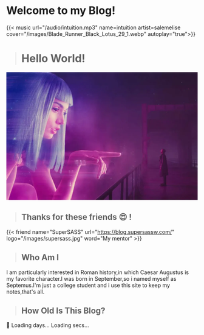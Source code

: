 # Welcome to my Blog!


{{< music url="/audio/intuition.mp3" name=intuition artist=salemelise cover="/images/Blade_Runner_Black_Lotus_29_1.webp" autoplay="true">}}

> # Hello World!
<img src="/images/bladerunner.webp" >

> ## Thanks for these friends :heart_eyes: !

<div class="flink" id="article-container">
<div class="friend-list-div" >

{{< friend name="SuperSASS" url="https://blog.supersassw.com/" logo="/images/supersass.jpg" word="My mentor" >}}

</div>
</div>

> ## Who Am I

I am particularly interested in Roman history,in which Caesar Augustus is my favorite character.I was born in September,so i named myself as 
Septemus.I'm just a college student and i use this site to keep my notes,that's all.

> ## How Old Is This Blog?
<script type=text/javascript>
    var now = new Date();
    function createtime() {
        var grt = new Date("01/11/2023 16:38:52");//此处修改你的建站时间或者网站上线时间
        now.setTime(now.getTime() + 250);
        var years = (now - grt) / 1000 / 60 / 60 / 24 / 365;
        var ynum = Math.floor(years);
        var days = (now - grt) / 1000 / 60 / 60 / 24;
        var dnum = Math.floor(days);
        var hours = (now - grt) / 1000 / 60 / 60 - (24 * dnum);
        var hnum = Math.floor(hours);
        if (String(hnum).length === 1) {
            hnum = "0" + hnum;
        }
        var minutes = (now - grt) / 1000 / 60 - (24 * 60 * dnum) - (60 * hnum);
        var mnum = Math.floor(minutes);
        if (String(mnum).length === 1) {
            mnum = "0" + mnum;
        }
        var seconds = (now - grt) / 1000 - (24 * 60 * 60 * dnum) - (60 * 60 * hnum) - (60 * mnum);
        var snum = Math.round(seconds);
        if (String(snum).length === 1) {
            snum = "0" + snum;
        }
        var elements = document.getElementsByClassName("timeDate");
        var i;
        for (i = 0; i < elements.length; i++) {
            /*因为建站时间还没有一年，就将之注释掉了。需要的可以取消*/
            elements[i].innerHTML =  "It has been " + ynum + " years " + (dnum - ynum * 365) + " days ";
        }
        elements = document.getElementsByClassName("times");
        for (i = 0; i < elements.length; i++) {
            /*因为建站时间还没有一年，就将之注释掉了。需要的可以取消*/
            elements[i].innerHTML = hnum + " hours " + mnum + " mins " + snum + " secs since my blog has been brought to this world!";
        }
    }

    setInterval("createtime()", 250);
</script>
:hugs:
<span class=liveTime>
    <span class=timeDate>Loading days...</span>
    <span class=times>Loading secs...</span>
</span>
<!-- It has been years months days hours mins secs since my blog has been brought to this world! -->

